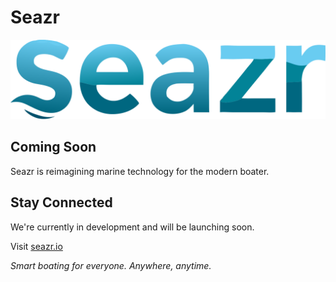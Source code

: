 # Seazr

![Seazr Logo](public/logo.svg)

## Coming Soon

Seazr is reimagining marine technology for the modern boater.

## Stay Connected

We're currently in development and will be launching soon.

Visit [seazr.io](https://seazr.io)

_Smart boating for everyone. Anywhere, anytime._
